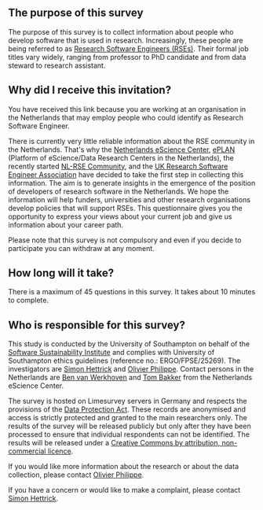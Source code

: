 The purpose of this survey
--------------------------

The purpose of this survey is to collect information about people who develop software that is used in research.
Increasingly, these people are being referred to as [Research Software Engineers (RSEs)](https://www.software.ac.uk/blog/2016-11-17-not-so-brief-history-research-software-engineers). Their formal
job titles vary widely, ranging from professor to PhD candidate and from data steward to research assistant.


Why did I receive this invitation?
----------------------------------

You have received this link because you are working at an organisation in the Netherlands that may employ people who could identify as Research Software Engineer.


There is currently very little reliable information about the RSE community in the Netherlands. That's why the [Netherlands eScience Center](https://www.esciencecenter.nl/), [ePLAN](https://escience-platform.nl/) (Platform of eScience/Data Research Centers in the Netherlands), the recently started
[NL-RSE Community](http://nl-rse.org/), and the [UK Research Software Engineer Association](http://rse.ac.uk/) have decided to take the first step in collecting this information. The aim is to
generate insights in the emergence of the position of developers of research software in the Netherlands. We hope the information will help funders, universities and other research organisations
develop policies that will support RSEs. This questionnaire gives you the opportunity to express your views about your current job and give us information about your career path.

Please note that this survey is not compulsory and even if you decide to participate you can withdraw at any moment.

How long will it take?
----------------------

There is a maximum of 45 questions in this survey. It takes about 10 minutes to complete.

Who is responsible for this survey?
-----------------------------------

This study is conducted by the University of Southampton on behalf of the [Software Sustainability Institute](http://software.ac.uk/) and complies with University of Southampton ethics guidelines (reference no.: ERGO/FPSE/25269).
The investigators are [Simon Hettrick](mailto:s.hettrick@software.ac.uk) and [Olivier Philippe](mailto:olivier.philippe@soton.ac.uk). Contact persons in the Netherlands are
[Ben van Werkhoven](mailto:b.vanwerkhoven@esciencecenter.nl) and [Tom Bakker](mailto:t.bakker@esciencecenter.nl) from the Netherlands eScience Center.

The survey is hosted on Limesurvey servers in Germany and respects the provisions of the [Data Protection Act](https://www.gov.uk/data-protection/the-data-protection-act).
These records are anonymised and access is strictly protected and granted to the main researchers only. The results of the survey will be released publicly but only after they have been processed to ensure that individual respondents can not be identified. The results will be released under a [Creative Commons by attribution, non-commercial licence](https://creativecommons.org/licenses/by-nc/2.5/scotland/).

If you would like more information about the research or about the data collection, please contact [Olivier Philippe](mailto:olivier.philippe@soton.ac.uk).

If you have a concern or would like to make a complaint, please contact [Simon Hettrick](mailto:s.hettrick@software.ac.uk).
